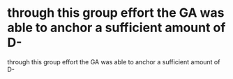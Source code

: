# through this group effort the GA was able to anchor a sufficient amount of D-

through this group effort the GA was able to anchor a sufficient amount of D-